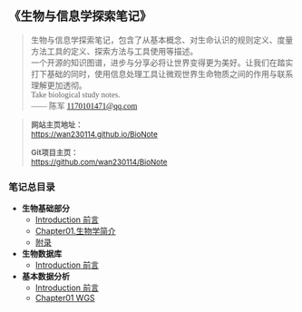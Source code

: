 <font face="楷体">

<h2>《生物与信息学探索笔记》</h2>

> 生物与信息学探索笔记，包含了从基本概念、对生命认识的规则定义、度量方法工具的定义、探索方法与工具使用等描述。  
> 一个开源的知识图谱，进步与分享必将让世界变得更为美好。让我们在踏实打下基础的同时，使用信息处理工具让微观世界生命物质之间的作用与联系理解更加透彻。  
> Take biological study notes.  
> —— 陈军 1170101471@qq.com 

</font>  

> <font font="等线" size="2">**网站主页地址：**   
> https://wan230114.github.io/BioNote  
>
> **Git项目主页：**   
> https://github.com/wan230114/BioNote  
>
<!-- > **快速开始：**  
> [>> BioNote使用方法](/docs/Usage.md) -->

</font>

<h3> 笔记总目录 </h3>

<!-- menu -->
* **生物基础部分**
    <!-- menu_base -->
    * [Introduction 前言](/docs/00.Base/Introduction.md)
    * [Chapter01.生物学简介](/docs/00.Python/Chapter01.PythonReview.md)
    * [附录](/docs/00.Python/ChapterN_Appendix.md)
    <!-- menu_base -->
* **生物数据库**
    * [Introduction 前言](/docs/database.md)
* **基本数据分析**
    * [Introduction 前言](/docs/01.WGS/Introduction.md)
    * [Chapter01 WGS](/docs/01.BioInformation/Chapter01.WGS.md)
<!-- menu -->
